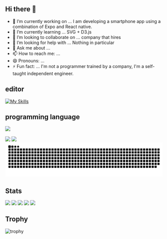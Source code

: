 ## Hi there 👋
- 🔭 I’m currently working on ... I am developing a smartphone app using a combination of Expo and React native.
- 🌱 I’m currently learning ... SVG + D3.js
- 👯 I’m looking to collaborate on ... company that hires
- 🤔 I’m looking for help with ... Nothing in particular
- 💬 Ask me about ...
- 📫 How to reach me: ... 
- 😄 Pronouns: ...
- ⚡ Fun fact: ... I'm not a programmer trained by a company, I'm a self-taught independent engineer.

## editor
[![My Skills](https://skillicons.dev/icons?i=androidstudio,atom,idea,vscode,webstorm,&theme=dark)](https://skillicons.dev)
## programming language


![](https://github-readme-stats.vercel.app/api/top-langs?username=tatsuoNakano&show_icons=true&locale=en&layout=compact)

![](https://komarev.com/ghpvc/?username=tatsuoNakano)
![](https://img.shields.io/github/followers/tatsuoNakano?label=follow&logo=github&style=flat)
![](https://raw.githubusercontent.com/tatsuoNakano/tatsuoNakano/output/github-contribution-grid-snake.svg)






## Stats
![](http://github-profile-summary-cards.vercel.app/api/cards/profile-details?username=tatsuoNakano&theme=gruvbox)
![](http://github-profile-summary-cards.vercel.app/api/cards/repos-per-language?username=tatsuoNakano&theme=gruvbox)
![](http://github-profile-summary-cards.vercel.app/api/cards/most-commit-language?username=tatsuoNakano&theme=gruvbox)
![](http://github-profile-summary-cards.vercel.app/api/cards/stats?username=tatsuoNakano&theme=gruvbox)
![](http://github-profile-summary-cards.vercel.app/api/cards/productive-time?username=tatsuoNakano&theme=gruvbox&utcOffset=9)

## Trophy
![trophy](https://github-profile-trophy.vercel.app/?username=Keichan15&theme=gruvbox)



